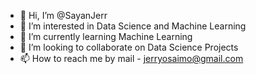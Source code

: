 - 👋 Hi, I’m @SayanJerr
- 👀 I’m interested in Data Science and Machine Learning
- 🌱 I’m currently learning Machine Learning
- 💞️ I’m looking to collaborate on Data Science Projects
- 📫 How to reach me by mail - jerryosaimo@gmail.com

<!---
SayanJerr/SayanJerr is a ✨ special ✨ repository because its `README.md` (this file) appears on your GitHub profile.
You can click the Preview link to take a look at your changes.
--->
